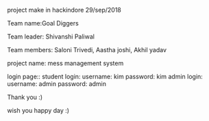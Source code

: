 project make in hackindore 29/sep/2018

Team name:Goal Diggers

Team leader: Shivanshi Paliwal

Team members: Saloni Trivedi, Aastha joshi, Akhil yadav

project name: mess management system

login page:: student login: username: kim password: kim admin login: username: admin password: admin

Thank you :)

wish you happy day :)
